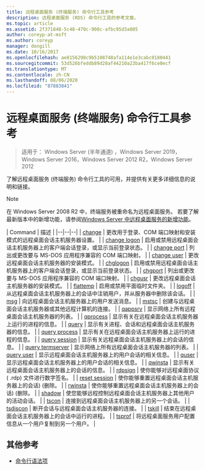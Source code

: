 ```yaml
---
title: 远程桌面服务 (终端服务) 命令行工具参考
description: 远程桌面服务 (RDS) 命令行工具的参考文章。
ms.topic: article
ms.assetid: 2f371848-5c48-470c-908c-afbc95d3a805
author: coreyp-at-msft
ms.author: coreyp
manager: dongill
ms.date: 10/16/2017
ms.openlocfilehash: ae8156298c9b5108748afa114e1e3cabc0180441
ms.sourcegitcommit: 53d526bfeddb89d28af44210a23ba417f6ce0ecf
ms.translationtype: MT
ms.contentlocale: zh-CN
ms.lasthandoff: 08/06/2020
ms.locfileid: "87883841"
---
```

# <a name="remote-desktop-services-terminal-services-command-line-tools-reference"></a>远程桌面服务 (终端服务) 命令行工具参考

> 适用于： Windows Server (半年通道) ，Windows Server 2019，Windows Server 2016，Windows Server 2012 R2，Windows Server 2012

了解远程桌面服务 (终端服务) 命令行工具的可用，并提供有关更多详细信息的说明和链接。

> [!NOTE]
> 在 Windows Server 2008 R2 中，终端服务被重命名为远程桌面服务。 若要了解最新版本中的新增功能，请参阅[Windows Server 中远程桌面服务的新增功能](/previous-versions/windows/it-pro/windows-server-2012-r2-and-2012/dn283323(v=ws.11))。

| Command | 描述 |
|--|--|--|
| [change](change.md) | 更改用于登录、COM 端口映射和安装模式的远程桌面会话主机服务器设置。 |
| [change logon](change-logon.md) | 启用或禁用远程桌面会话主机服务器上的客户端会话登录，或显示当前登录状态。 |
| [change port](change-port.md) | 列出或更改要与 MS-DOS 应用程序兼容的 COM 端口映射。 |
| [change user](change-user.md) | 更改远程桌面会话主机服务器的安装模式。 |
| [chglogon](chglogon.md) | 启用或禁用远程桌面会话主机服务器上的客户端会话登录，或显示当前登录状态。 |
| [chgport](chgport.md) | 列出或更改要与 MS-DOS 应用程序兼容的 COM 端口映射。 |
| [chgusr](chgusr.md) | 更改远程桌面会话主机服务器的安装模式。 |
| [flattemp](flattemp.md) | 启用或禁用平面临时文件夹。 |
| [logoff](logoff.md) | 从远程桌面会话主机服务器上的会话中注销用户，并从服务器中删除该会话。 |
| [msg](msg.md) | 向远程桌面会话主机服务器上的用户发送消息。 |
| [mstsc](mstsc.md) | 创建与远程桌面会话主机服务器或其他远程计算机的连接。 |
| [qappsrv](qappsrv.md) | 显示网络上所有远程桌面会话主机服务器的列表。 |
| [qprocess](qprocess.md) | 显示有关在远程桌面会话主机服务器上运行的进程的信息。 |
| [query](query.md) | 显示有关进程、会话和远程桌面会话主机服务器的信息。 |
| [query process](query-process.md) | 显示有关在远程桌面会话主机服务器上运行的进程的信息。 |
| [query session](query-session.md) | 显示有关远程桌面会话主机服务器上的会话的信息。 |
| [query termserver](query-termserver.md) | 显示网络上所有远程桌面会话主机服务器的列表。 |
| [query user](query-user.md) | 显示远程桌面会话主机服务器上的用户会话的相关信息。 |
| [quser](quser.md) | 显示远程桌面会话主机服务器上的用户会话的相关信息。 |
| [qwinsta](qwinsta.md) | 显示有关远程桌面会话主机服务器上的会话的信息。 |
| [rdpsign](rdpsign.md) | 使你能够对远程桌面协议 ( .rdp) 文件进行数字签名。 |
| [reset session](reset-session.md) | 使你能够重置远程桌面会话主机服务器上的会话)  (删除。 |
| [rwinsta](rwinsta.md) | 使你能够重置远程桌面会话主机服务器上的会话)  (删除。 |
| [shadow](shadow.md) | 使您能够远程控制远程桌面会话主机服务器上其他用户的活动会话。 |
| [tscon](tscon.md) | 连接到远程桌面会话主机服务器上的另一个会话。 |
| [tsdiscon](tsdiscon.md) | 断开会话与远程桌面会话主机服务器的连接。 |
| [tskill](tskill.md) | 结束在远程桌面会话主机服务器上的会话中运行的进程。 |
| [tsprof](tsprof.md) | 将远程桌面服务用户配置信息从一个用户复制到另一个用户。 |

## <a name="additional-references"></a>其他参考

- [命令行语法项](command-line-syntax-key.md)